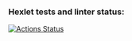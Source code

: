 ### Hexlet tests and linter status:
[![Actions Status](https://github.com/nevograd1613/layout-designer-project-lvl1/workflows/hexlet-check/badge.svg)](https://github.com/nevograd1613/layout-designer-project-lvl1/actions)